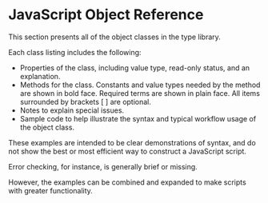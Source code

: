 # JavaScript Object Reference

This section presents all of the object classes in the type library.

Each class listing includes the following:

- Properties of the class, including value type, read-only status, and an explanation.
- Methods for the class. Constants and value types needed by the method are shown in bold face. Required terms are shown in plain face. All items surrounded by brackets [ ] are optional.
- Notes to explain special issues.
- Sample code to help illustrate the syntax and typical workflow usage of the object class.

These examples are intended to be clear demonstrations of syntax, and do not show the best or most efficient way to construct a JavaScript script.

Error checking, for instance, is generally brief or missing.

However, the examples can be combined and expanded to make scripts with greater functionality.
